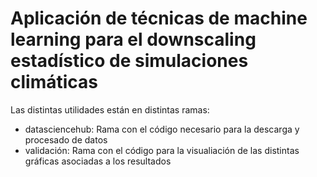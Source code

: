 # Aplicación de técnicas de machine learning para el downscaling estadístico de simulaciones climáticas

Las distintas utilidades están en distintas ramas:

* datasciencehub: Rama con el código necesario para la descarga y procesado de datos
* validación: Rama con el código para la visualiación de las distintas gráficas asociadas a los resultados
